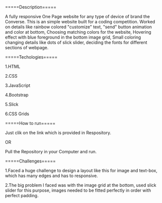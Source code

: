 =====Description=====

A fully responsive One Page website for any type of device of brand the Converse. This is an simple website built for a coding competition.
Worked on details like rainbow colored "customize" text, "send" button animation and color at bottom, Choosing matching colors for the website, Hovering effect with blue foreground in the bottom image grid, Small coloring changing details like dots of slick slider, deciding the fonts for different sections of webpage.

=====Techologies=====

1.HTML

2.CSS

3.JavaScript

4.Bootstrap

5.Slick

6.CSS Grids

=====How to run=====

Just clik on the link which is provided in Respository. 

OR 

Pull the Repository in your Computer and run.

=====Challenges=====

1.Faced a huge challenge to design a layout like this for image and text-box, which has many edges and has to responsive.

2.The big problem I faced was with the image grid at the bottom, used slick slider for this purpose, images needed to be fitted perfectly in order with perfect padding.



 
